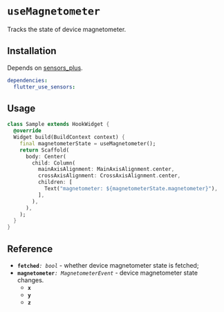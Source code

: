 # `useMagnetometer`

Tracks the state of device magnetometer.

## Installation

Depends on [sensors_plus](https://pub.dev/packages/sensors_plus).

```yaml
dependencies:
  flutter_use_sensors:
```

## Usage

```dart
class Sample extends HookWidget {
  @override
  Widget build(BuildContext context) {
    final magnetometerState = useMagnetometer();
    return Scaffold(
      body: Center(
        child: Column(
          mainAxisAlignment: MainAxisAlignment.center,
          crossAxisAlignment: CrossAxisAlignment.center,
          children: [
            Text("magnetometer: ${magnetometerState.magnetometer}"),
          ],
        ),
      ),
    );
  }
}
```
## Reference

- **`fetched`**_`: bool`_ - whether device magnetometer state is fetched;
- **`magnetometer`**_`: MagnetometerEvent`_ - device magnetometer state changes.
  - **`x`** 
  - **`y`** 
  - **`z`** 